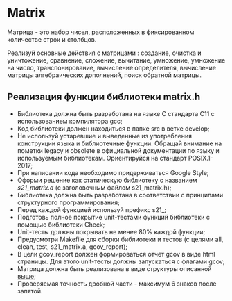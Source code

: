 # Matrix

Матрица - это набор чисел, расположенных в фиксированном количестве строк и столбцов.

Реализуй основные действия с матрицами : создание, очистка и уничтожение, сравнение, сложение, вычитание, умножение, умножение на число, транспонирование, вычисление определителя, вычисление матрицы алгебраических дополнений, поиск обратной матрицы.

## Реализация функции библиотеки matrix.h

- Библиотека должна быть разработана на языке С стандарта C11 с использованием компилятора gcc;
- Код библиотеки должен находиться в папке src в ветке develop;  
- Не используй устаревшие и выведенные из употребления конструкции языка и библиотечные функции. Обращай внимание на пометки legacy и obsolete в официальной документации по языку и используемым библиотекам. Ориентируйся на стандарт POSIX.1-2017;
- При написании кода необходимо придерживаться Google Style;
- Оформи решение как статическую библиотеку с названием *s21_matrix.a* (с заголовочным файлом s21_matrix.h);
- Библиотека должна быть разработана в соответствии с принципами структурного программирования;
- Перед каждой функцией используй префикс s21_;
- Подготовь полное покрытие unit-тестами функций библиотеки c помощью библиотеки Check;
- Unit-тесты должны покрывать не менее 80% каждой функции;
- Предусмотри Makefile для сборки библиотеки и тестов (с целями all, clean, test, s21_matrix.a, gcov_report);
- В цели gcov_report должен формироваться отчёт gcov в виде html страницы. Для этого unit-тесты должны запускаться с флагами gcov;
- Матрица должна быть реализована в виде структуры описанной [выше](#структура-матрицы-на-языке-c);
- Проверяемая точность дробной части - максимум 6 знаков после запятой.

